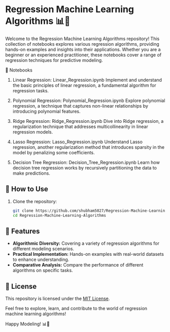 # Regression Machine Learning Algorithms 📊🤖

Welcome to the Regression Machine Learning Algorithms repository! This collection of notebooks explores various regression algorithms, providing hands-on examples and insights into their applications. Whether you are a beginner or an experienced practitioner, these notebooks cover a range of regression techniques for predictive modeling.

📂 Notebooks
1. Linear Regression:
Linear_Regression.ipynb
Implement and understand the basic principles of linear regression, a fundamental algorithm for regression tasks.

3. Polynomial Regression:
Polynomial_Regression.ipynb
Explore polynomial regression, a technique that captures non-linear relationships by introducing polynomial features.

5. Ridge Regression:
Ridge_Regression.ipynb
Dive into Ridge regression, a regularization technique that addresses multicollinearity in linear regression models.

7. Lasso Regression:
Lasso_Regression.ipynb
Understand Lasso regression, another regularization method that introduces sparsity in the model by penalizing some coefficients.

9. Decision Tree Regression:
Decision_Tree_Regression.ipynb
Learn how decision tree regression works by recursively partitioning the data to make predictions.


## 🚀 How to Use

1. Clone the repository:

   ```bash
   git clone https://github.com/shubham5027/Regression-Machine-Learning-Algorithms.git
   cd Regression-Machine-Learning-Algorithms
   
## 🌟 Features

- **Algorithmic Diversity:** Covering a variety of regression algorithms for different modeling scenarios.
- **Practical Implementation:** Hands-on examples with real-world datasets to enhance understanding.
- **Comparative Analysis:** Compare the performance of different algorithms on specific tasks.


## 📄 License

This repository is licensed under the [MIT License](LICENSE).

Feel free to explore, learn, and contribute to the world of regression machine learning algorithms!

Happy Modeling! 📊🤖
